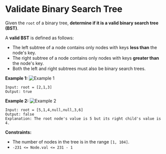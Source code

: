 # Validate Binary Search Tree

Given the `root` of a binary tree, __determine if it is a valid binary search tree (BST)__.

A **valid BST** is defined as follows:
* The left subtree of a node contains only nodes with keys **less than** the node's key.
* The right subtree of a node contains only nodes with keys **greater than** the node's key.
* Both the left and right subtrees must also be binary search trees.
 
**Example 1:**
![Example 1]()
```
Input: root = [2,1,3]
Output: true
```

**Example 2:**
![Example 2]()
```
Input: root = [5,1,4,null,null,3,6]
Output: false
Explanation: The root node's value is 5 but its right child's value is 4.
 ```

**Constraints:**
* The number of nodes in the tree is in the range `[1, 104]`.
* `-231 <= Node.val <= 231 - 1`
